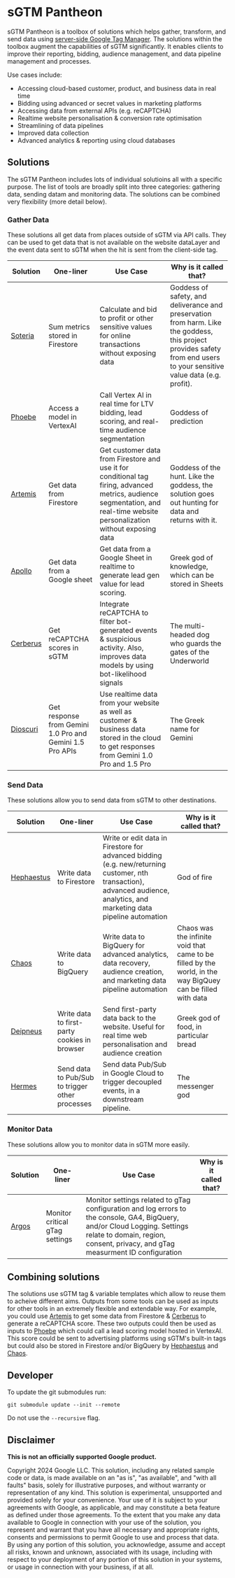 # sGTM Pantheon

sGTM Pantheon is a toolbox of solutions which helps gather, transform, 
and send data using [server-side Google Tag Manager](https://developers.google.com/tag-platform/tag-manager/server-side). The solutions within the toolbox augment the capabilities 
of sGTM significantly. It enables clients to improve their reporting, 
bidding, audience management, and data pipeline management and processes.

Use cases include:

- Accessing cloud-based customer, product, and business data in real time
- Bidding using advanced or secret values in marketing platforms
- Accessing data from external APIs (e.g. reCAPTCHA)
- Realtime website personalisation & conversion rate optimisation
- Streamlining of data pipelines
- Improved data collection
- Advanced analytics & reporting using cloud databases


## Solutions

The sGTM Pantheon includes lots of individual solutioins all with a specific 
purpose. The list of tools are broadly split into three categories: gathering 
data, sending datam and monitoring data. The solutions can be combined very flexibility (more 
detail below).

### Gather Data

These solutions all get data from places outside of sGTM via API calls. They 
can be used to get data that is not available on the website dataLayer and 
the event data sent to sGTM when the hit is sent from the client-side tag.

|Solution|One-liner|Use Case|Why is it called that?|
|---|---|---|---|
|[Soteria](https://github.com/google-marketing-solutions/gps_soteria)|Sum metrics stored in Firestore|Calculate and bid to profit or other sensitive values for online transactions without exposing data|Goddess of safety, and deliverance and preservation from harm. Like the goddess, this project provides safety from end users to your sensitive value data (e.g. profit).|
|[Phoebe](https://github.com/google-marketing-solutions/gps-phoebe)|Access a model in VertexAI|Call Vertex AI in real time for LTV bidding, lead scoring, and real-time audience segmentation|Goddess of prediction|
|[Artemis](./sgtm/artemis/README.md)|Get data from Firestore|Get customer data from Firestore and use it for conditional tag firing, advanced metrics, audience segmentation, and real-time website personalization without exposing data|Goddess of the hunt. Like the goddess, the solution goes out hunting for data and returns with it.|
|[Apollo](./sgtm/apollo/README.md)|Get data from a Google sheet|Get data from a Google Sheet in realtime to generate lead gen value for lead scoring.|Greek god of knowledge, which can be stored in Sheets|
|[Cerberus](https://github.com/GoogleCloudPlatform/recaptcha-enterprise-google-tag-manager)|Get reCAPTCHA scores in sGTM|Integrate reCAPTCHA to filter bot-generated events & suspicious activity. Also, improves data models by using bot-likelihood signals|The multi-headed dog who guards the gates of the Underworld|
|[Dioscuri](./sgtm/dioscuri/README.md)|Get response from Gemini 1.0 Pro and Gemini 1.5 Pro APIs|Use realtime data from your website as well as customer & business data stored in the cloud to get responses from Gemini 1.0 Pro and 1.5 Pro|The Greek name for Gemini|

### Send Data

These solutions allow you to send data from sGTM to other destinations.

|Solution|One-liner|Use Case|Why is it called that?|
|---|---|---|---|
|[Hephaestus](./sgtm/hephaestus/README.md)|Write data to Firestore|Write or edit data in Firestore for advanced bidding (e.g. new/returning customer, nth transaction), advanced audience, analytics, and marketing data pipeline automation|God of fire|
|[Chaos](./sgtm/chaos/README.md)|Write data to BigQuery|Write data to BigQuery for advanced analytics, data recovery, audience creation, and marketing data pipeline automation|Chaos was the infinite void that came to be filled by the world, in the way BigQuey can be filled with data|
|[Deipneus](./sgtm/deipneus/README.md)|Write data to first-party cookies in browser|Send first-party data back to the website. Useful for real time web personalisation and audience creation|Greek god of food, in particular bread|
|[Hermes](./sgtm/hermes/README.md)|Send data to Pub/Sub to trigger other processes|Send data Pub/Sub in Google Cloud to trigger decoupled events, in a downstream pipeline.|The messenger god|

### Monitor Data

These solutions allow you to monitor data in sGTM more easily.

|Solution|One-liner|Use Case|Why is it called that?|
|---|---|---|---|
|[Argos](./sgtm/argos/README.md)|Monitor critical gTag settings|Monitor settings related to gTag configuration and log errors to the console, GA4, BigQuery, and/or Cloud Logging. Settings relate to domain, region, consent, privacy, and gTag measurment ID configuration|

## Combining solutions

The solutions use sGTM tag & variable templates which allow to reuse them to
acheive different aims. Outputs from some tools can be used as inputs for
other tools in an extremely flexible and extendable way. For example, you 
could use [Artemis](./sgtm/artemis/README.md) to get some data from Firestore 
& [Cerberus](https://github.com/GoogleCloudPlatform/recaptcha-enterprise-google-tag-manager) 
to generate a reCAPTCHA score. These two outputs could then be used as inputs 
to [Phoebe](https://github.com/google-marketing-solutions/gps-phoebe) which
could call a lead scoring model hosted in VertexAI. This score could be sent 
to advertising platforms using sGTM's built-in tags but could also be stored in
Firestore and/or BigQuery by [Hephaestus](./sgtm/hephaestus/README.md) and 
[Chaos](./sgtm/chaos/README.md).

## Developer

To update the git submodules run:

```
git submodule update --init --remote
```

Do not use the `--recursive` flag.

## Disclaimer
__This is not an officially supported Google product.__

Copyright 2024 Google LLC. This solution, including any related sample code or
data, is made available on an "as is", "as available", and "with all faults"
basis, solely for illustrative purposes, and without warranty or representation
of any kind. This solution is experimental, unsupported and provided solely for
your convenience. Your use of it is subject to your agreements with Google, as
applicable, and may constitute a beta feature as defined under those agreements.
To the extent that you make any data available to Google in connection with your
use of the solution, you represent and warrant that you have all necessary and
appropriate rights, consents and permissions to permit Google to use and process
that data. By using any portion of this solution, you acknowledge, assume and
accept all risks, known and unknown, associated with its usage, including with
respect to your deployment of any portion of this solution in your systems, or
usage in connection with your business, if at all.
